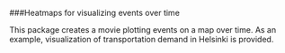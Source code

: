 ###Heatmaps for visualizing events over time

This package creates a movie plotting events on a map over time. As an example, visualization of transportation demand in Helsinki is provided.


